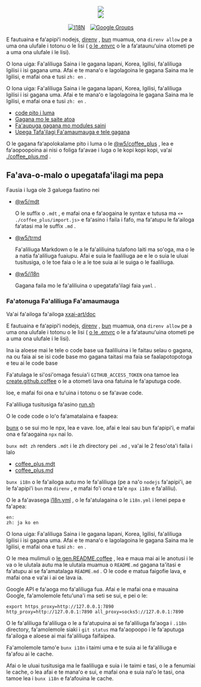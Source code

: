 <p align="center"><a href="https://xxai.art"><img src="https://cdn.jsdelivr.net/gh/xxai-art/doc/logo.svg"/></a><br/><a href="https://xxai.art"><img src="https://cdn.jsdelivr.net/gh/xxai-art/doc/xxai.svg"/></a></p><p align="center"><a href="https://github.com/xxai-art/doc#readme"><img alt="I18N" src="https://cdn.jsdelivr.net/gh/wactax/img/t.svg"/></a>　<a href="https://groups.google.com/u/0/g/xxai-art"><img alt="Google Groups" src="https://cdn.jsdelivr.net/gh/wactax/img/g-groups.svg"/></a></p>

E fautuaina e faʻapipiʻi nodejs, [direnv](https://direnv.net) , [bun](https://github.com/oven-sh/bun) muamua, ona `direnv allow` pe a uma ona ulufale i totonu o le lisi ( [o le .envrc](https://github.com/xxai-art/doc/blob/main/.envrc) o le a faʻataunuʻuina otometi pe a uma ona ulufale i le lisi).

O lona uiga: Fa'aliliuga Saina i le gagana Iapani, Korea, Igilisi, fa'aliliuga Igilisi i isi gagana uma. Afai e te manaʻo e lagolagoina le gagana Saina ma le Igilisi, e mafai ona e tusi `zh: en` .

O lona uiga: Fa'aliliuga Saina i le gagana Iapani, Korea, Igilisi, fa'aliliuga Igilisi i isi gagana uma. Afai e te manaʻo e lagolagoina le gagana Saina ma le Igilisi, e mafai ona e tusi `zh: en` .

* [code pito i luma](https://github.com/xxai-art/web)
* [Gagana mo le saite atoa](https://github.com/xxai-art/web/tree/main/i18n)
* [Fa'aupuga gagana mo modules saini](https://github.com/wacpkg/user/tree/main/ui.i18n)
* [Upega Tafa'ilagi Fa'amaumauga e tele gagana](https://github.com/xxai-doc)

O le gagana faʻapolokalame pito i luma o le [@w5/coffee_plus](http://npmjs.com/@w5/coffee_plus) , lea e faʻaopoopoina ai nisi o foliga faʻavae i luga o le kopi kopi kopi, vaʻai [./coffee_plus.md](./coffee_plus.md) .

## Fa'ava-o-malo o upegatafa'ilagi ma pepa

Fausia i luga ole 3 galuega faatino nei

* [@w5/mdt](https://www.npmjs.com/package/@w5/mdt)

  O le suffix o `.mdt` , e mafai ona e faʻaogaina le syntax e tutusa ma `<+ ./coffee_plus/import.js>` e faʻasino i faila i fafo, ma faʻatupu le faʻailoga faʻatasi ma le suffix `.md` .

* [@w5/trmd](https://www.npmjs.com/package/@w5/trmd)

  Fa'aliliuga Markdown o le a le fa'aliliuina tulafono laiti ma so'oga, ma o le a natia fa'aliliuga fuaiupu. Afai e suia le faaliliuga ae e le o suia le uluai tusitusiga, o le toe faia o le a le toe suia ai le suiga o le faaliliuga.

* [@w5/i18n](https://www.npmjs.com/package/@w5/i18n)

  Gagana faila mo le fa'aliliuina o upegatafa'ilagi faia `yaml` .

### Fa'atonuga Fa'aliliuga Fa'amaumauga

Va'ai fa'ailoga fa'ailoga [xxai-art/doc](https://github.com/xxai-art/doc)

E fautuaina e faʻapipiʻi nodejs, [direnv](https://direnv.net) , [bun](https://github.com/oven-sh/bun) muamua, ona `direnv allow` pe a uma ona ulufale i totonu o le lisi ( [o le .envrc](https://github.com/xxai-art/doc/blob/main/.envrc) o le a faʻataunuʻuina otometi pe a uma ona ulufale i le lisi).

Ina ia aloese mai le tele o code base ua faaliliuina i le faitau selau o gagana, na ou faia ai se isi code base mo gagana taitasi ma faia se faalapotopotoga e teu ai le code base

Fa'atulaga le si'osi'omaga fesuia'i `GITHUB_ACCESS_TOKEN` ona tamoe lea [create.github.coffee](https://github.com/xxai-art/doc/blob/main/create.github.coffee) o le a otometi lava ona fatuina le fa'aputuga code.

Ioe, e mafai foi ona e tuʻuina i totonu o se faʻavae code.

Fa'aliliuga tusitusiga fa'asino [run.sh](https://github.com/xxai-art/doc/blob/main/run.sh)

O le code code o loʻo faʻamatalaina e faapea:

[bunx](https://bun.sh/docs/cli/bunx) o se sui mo le npx, lea e vave. Ioe, afai e leai sau bun faʻapipiʻi, e mafai ona e faʻaogaina `npx` nai lo.

`bunx mdt zh` renders `.mdt` i le zh directory pei `.md` , va'ai le 2 feso'ota'i faila i lalo

* [coffee_plus.mdt](https://github.com/xxai-doc/zh/blob/main/coffee_plus.mdt)
* [coffee_plus.md](https://github.com/xxai-doc/zh/blob/main/coffee_plus.md)

`bunx i18n` o le fa'ailoga autu mo le fa'aliliuga (pe a na'o `nodejs` fa'apipi'i, ae le fa'apipi'i `bun` ma `direnv` , e mafai fo'i ona e ta'e `npx i18n` e fa'aliliu).

O le a fa'avasega [i18n.yml](https://github.com/xxai-art/doc/blob/main/i18n.yml) , o le fa'atulagaina o le `i18n.yml` i lenei pepa e fa'apea:

```
en:
zh: ja ko en
```

O lona uiga: Fa'aliliuga Saina i le gagana Iapani, Korea, Igilisi, fa'aliliuga Igilisi i isi gagana uma. Afai e te manaʻo e lagolagoina le gagana Saina ma le Igilisi, e mafai ona e tusi `zh: en` .

O le mea mulimuli o [le gen.README.coffee](https://github.com/xxai-art/doc/blob/main/gen.README.coffee) , lea e maua mai ai le anotusi i le va o le ulutala autu ma le ulutala muamua o `README.md` gagana ta'itasi e fa'atupu ai se fa'amatalaga `README.md` . O le code e matua faigofie lava, e mafai ona e vaʻai i ai oe lava ia.

Google API e fa'aoga mo fa'aliliuga fua. Afai e le mafai ona e mauaina Google, fa'amolemole fetu'una'i ma seti se sui, e pei o le:

```
export https_proxy=http://127.0.0.1:7890 http_proxy=http://127.0.0.1:7890 all_proxy=socks5://127.0.0.1:7890
```

O le fa'aliliuga fa'aliliuga o le a fa'atupuina ai se fa'aliliuga fa'aoga i `.i18n` directory, fa'amolemole siaki i `git status` ma fa'aopoopo i le fa'aputuga fa'ailoga e aloese ai mai fa'aliliuga faifaipea.

Fa'amolemole tamo'e `bunx i18n` i taimi uma e te suia ai le fa'aliliuga e fa'afou ai le cache.

Afai o le uluai tusitusiga ma le faaliliuga e suia i le taimi e tasi, o le a fenumiai le cache, o lea afai e te manaʻo e sui, e mafai ona e suia naʻo le tasi, ona tamoe lea i `bunx i18n` e faʻafouina le cache.
